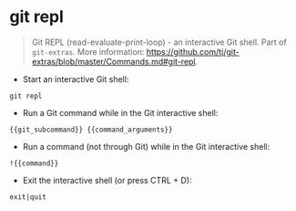 # git repl

> Git REPL (read-evaluate-print-loop) - an interactive Git shell.
> Part of `git-extras`.
> More information: <https://github.com/tj/git-extras/blob/master/Commands.md#git-repl>.

- Start an interactive Git shell:

`git repl`

-  Run a Git command while in the Git interactive shell:

`{{git_subcommand}} {{command_arguments}}`

- Run a command (not through Git) while in the Git interactive shell:

`!{{command}}`

- Exit the interactive shell (or press CTRL + D):

`exit|quit`
